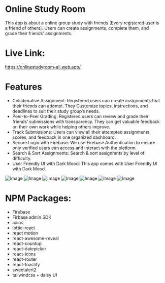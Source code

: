 # Online Study Room
This app is about a online group study with friends (Every registered user is a friend of others). Users can create assignments, complete them, and grade their friends' assignments. 

# Live Link:
https://onlinestudyroom-all.web.app/

# Features
 - Collaborative Assignment: Registered users can create assignments that their friends can attempt. They Customize topics, instructions, and deadlines to suit their study group’s needs.
 - Peer-to-Peer Grading: Registered users can review and grade their friends’ submissions with transparency. They can get valuable feedback on their own work while helping others improve.
 - Track Submissions: Users can view all their attempted assignments, scores, and feedback in one organized dashboard.
 - Secure Login with Firebase: We use Firebase Authentication to ensure only verified users can access and interact with the platform.
 - Search & Sort Assignments: Search & sort aasignmnts by level of difficulty.
 - User Friendly UI with Dark Mood: This app comes with User Friendly UI with Dark Mood.

![Image](https://github.com/user-attachments/assets/4a861935-2ec4-4fbd-8f84-fe5bdfbc61c3)
![Image](https://github.com/user-attachments/assets/e2ebc610-a7ea-4dc7-bfd9-ee0af4871a24)
![Image](https://github.com/user-attachments/assets/8b165e16-d3d5-490c-a952-45947e16fb0f)
![Image](https://github.com/user-attachments/assets/16fd84a6-cb8a-425c-93e7-e4d432944563)
![Image](https://github.com/user-attachments/assets/79890408-c7ad-4174-9fa5-e7f94da674b9)
![Image](https://github.com/user-attachments/assets/ce8c61b1-e47c-4b0c-8ca8-79c0a8b36b6c)
![Image](https://github.com/user-attachments/assets/51123157-62a0-4d3d-8b14-42baa59efd29)

# NPM Packages:
- Firebase 
- Firbase admin SDK
- axios
- lottie-react
- react motion
- react-awesome-reveal
- react-countup
- react-datepicker
- react-icons
- react-router
- react-toastify
- sweetalert2
- tailwindcss + daisy UI






